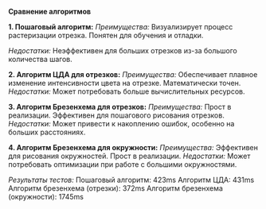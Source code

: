 **Сравнение алгоритмов**

**1. Пошаговый алгоритм:**
_Преимущества:_
Визуализирует процесс растеризации отрезка.
Понятен для обучения и отладки.

_Недостатки:_
Неэффективен для больших отрезков из-за большого количества шагов.

**2. Алгоритм ЦДА для отрезков:**
_Преимущества:_
Обеспечивает плавное изменение интенсивности цвета на отрезке.
Математически точен.
_Недостатки:_
Может потребовать больше вычислительных ресурсов.

**3. Алгоритм Брезенхема для отрезков:**
_Преимущества:_
Прост в реализации.
Эффективен для пошагового рисования отрезков.
_Недостатки:_
Может привести к накоплению ошибок, особенно на больших расстояниях.

**4. Алгоритм Брезенхема для окружности:**
_Преимущества:_
Эффективен для рисования окружностей.
Прост в реализации.
_Недостатки:_
Может потребовать оптимизации при работе с большими окружностями.

_Результаты тестов:_
Пошаговый алгоритм: 423ms
Алгоритм ЦДА: 431ms
Алгоритм брезенхема (отрезки): 372ms
Алгоритм брезенхема (окружности): 1745ms
